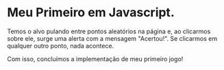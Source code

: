 # Meu Primeiro em Javascript.

Temos o alvo pulando entre pontos aleatórios na página e, ao clicarmos sobre ele, surge uma alerta com a mensagem "Acertou!". Se clicarmos em qualquer outro ponto, nada acontece.

Com isso, concluímos a implementação de meu primeiro jogo!
